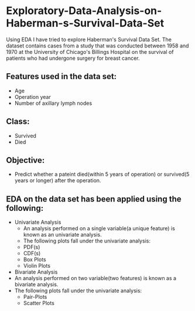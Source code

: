 # Exploratory-Data-Analysis-on-Haberman-s-Survival-Data-Set
Using EDA I have tried to explore Haberman's Survival Data Set. The dataset contains cases from a study that was conducted between 1958 and 1970 at the University of Chicago's Billings Hospital on the survival of patients who had undergone surgery for breast cancer.

## Features used in the data set:
- Age
- Operation year
- Number of axillary lymph  nodes
## Class:
- Survived
- Died
## Objective:
- Predict whether a pateint died(within 5 years of operation) or survived(5 years or longer) after the operation.
## EDA on the data set has been applied using the following:
- Univariate Analysis
  - An analysis performed on a single variable(a unique feature) is known as an univariate analysis.
  - The following plots fall under the univariate analysis:
   - PDF(s)
   - CDF(s)
   - Box Plots
   - Violin Plots
- Bivariate Analysis
 - An analysis performed on two variable(two features) is known as a bivariate analysis.
 - The following plots fall under the univariate analysis:
   - Pair-Plots
   - Scatter Plots
